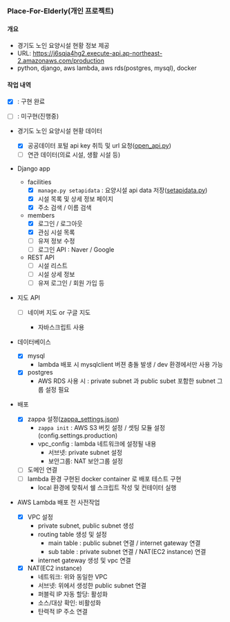 ### Place-For-Elderly(개인 프로젝트)

#### 개요

- 경기도 노인 요양시설 현황 정보 제공
- URL: https://j6sqja4hg2.execute-api.ap-northeast-2.amazonaws.com/production 
- python, django, aws lambda, aws rds(postgres, mysql), docker

#### 작업 내역

- [x] : 구현 완료 

- [ ] : 미구현(진행중)



- 경기도 노인 요양시설 현황 데이터 
  - [x] 공공데이터 포털 api key 취득 및 url 요청([open_api.py](https://github.com/kimdohwan/Place-For-Elderly/blob/master/app/open_api/recuperation_facility.py))
  - [ ] 연관 데이터(의료 시설, 생활 시설 등) 
- Django app
  - facilities
    - [x] ```manage.py setapidata``` : 요양시설 api data 저장([setapidata.py](https://github.com/kimdohwan/Place-For-Elderly/blob/master/app/facilities/management/commands/setapidata.py))
    - [x] 시설 목록 및 상세 정보 페이지
    - [x] 주소 검색 / 이름 검색
  - members
    - [x] 로그인 / 로그아웃
    - [x] 관심 시설 목록
    - [ ] 유져 정보 수정
    - [ ] 로그인 API : Naver / Google
  - REST API
    - [ ] 시설 리스트 
    - [ ] 시설 상세 정보
    - [ ] 유져 로그인 / 회원 가입 등
- 지도 API

  - [ ] 네이버 지도 or 구글 지도

    - 자바스크립트 사용
- 데이터베이스
  - [x] mysql
    - lambda 배포 시 mysqlclient 버젼 충돌 발생 / dev 환경에서만 사용 가능
  - [x] postgres
    - AWS RDS 사용 시 : private subnet 과 public subet 포함한 subnet 그룹 설정 필요
- 배포
  - [x] zappa 설정([zappa_settings.json](https://github.com/kimdohwan/Place-For-Elderly/blob/master/app/zappa_settings.json))
    - ```zappa init``` : AWS S3 버킷 설정 / 셋팅 모듈 설정(config.settings.production)
    - vpc_config : lambda 네트워크에 설정될 내용
      - 서브넷: private subnet 설정
      - 보안그룹: NAT 보안그룹 설정
  - [ ] 도메인 연결
  - [ ] lambda 환경 구현된 docker container 로 배포 테스트 구현
    - local 환경에 맞춰서 쉘 스크립트 작성 및 컨테이터 실행


- AWS Lambda 배포 전 사전작업
  - [x] VPC 설정
    - private subnet, public subnet 생성
    - routing table 생성 및 설정
      - main table : public subnet 연결 / internet gateway 연결
      - sub table : private subnet 연결 / NAT(EC2 instance) 연결
    - internet gateway 생성 및 vpc 연결
  - [x] NAT(EC2 instance)
    - 네트워크: 위와 동일한 VPC
    - 서브넷: 위에서 생성한 public subnet 연결
    - 퍼블릭 IP 자동 할당: 활성화
    - 소스/대상 확인: 비활성화
    - 탄력적 IP 주소 연결








